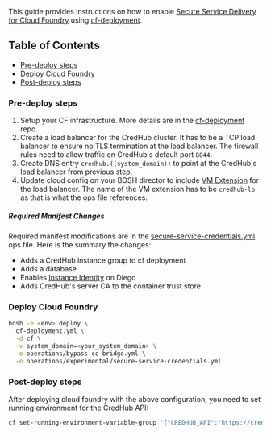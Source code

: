 This guide provides instructions on how to enable [Secure Service Delivery for Cloud Foundry](https://github.com/cloudfoundry-incubator/credhub/blob/master/docs/secure-service-credentials.md) using [cf-deployment](https://github.com/cloudfoundry/cf-deployment).

## Table of Contents

* [Pre-deploy steps](#pre-deploy-steps)
* [Deploy Cloud Foundry](#deploy-cloud-foundry)
* [Post-deploy steps](#post-deploy-steps)

### Pre-deploy steps

1. Setup your CF infrastructure. More details are in the [cf-deployment](https://github.com/cloudfoundry/cf-deployment) repo. 
1. Create a load balancer for the CredHub cluster. It has to be a TCP load balancer to ensure no TLS termination at the load balancer. The firewall rules need to allow traffic on CredHub's default port `8844`.
1. Create DNS entry `credhub.((system_domain))` to point at the CredHub's load balancer from previous step.
1. Update cloud config on your BOSH director to include [VM Extension](http://bosh.io/docs/cloud-config.html#vm-extensions) for the load balancer. The name of the VM extension has to be `credhub-lb` as that is what the ops file references.

##### Required Manifest Changes

Required manifest modifications are in the [secure-service-credentials.yml](https://github.com/cloudfoundry/cf-deployment/blob/master/operations/experimental/secure-service-credentials.yml) ops file. Here is the summary the changes:
* Adds a CredHub instance group to cf deployment
* Adds a database
* Enables [Instance Identity](https://github.com/cloudfoundry/diego-release/blob/develop/docs/instance-identity.md) on Diego
* Adds CredHub's server CA to the container trust store

### Deploy Cloud Foundry

```bash
bosh -e <env> deploy \
  cf-deployment.yml \
  -d cf \
  -v system_domain=<your_system_domain> \
  -o operations/bypass-cc-bridge.yml \
  -o operations/experimental/secure-service-credentials.yml
```

### Post-deploy steps

After deploying cloud foundry with the above configuration, you need to set running environment for the CredHub API:
```bash
cf set-running-environment-variable-group '{"CREDHUB_API":"https://credhub.<your_system_domain>:8844"}'
```
